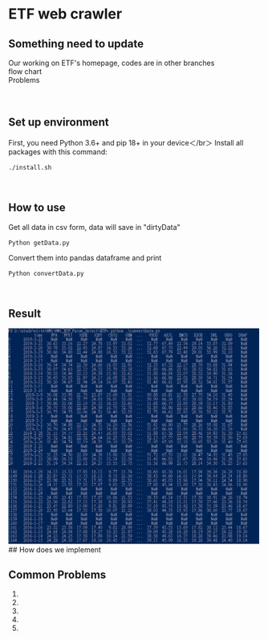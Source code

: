 # ETF web crawler

## Something need to update
Our working on ETF's homepage, codes are in other branches</br>
flow chart</br>
Problems</br>
</br></br>
## Set up environment
First, you need Python 3.6+ and pip 18+ in your device＜/br＞
Install all packages with this command:
```
./install.sh
```
</br>

## How to use
Get all data in csv form, data will save in "dirtyData"
```
Python getData.py
```

Convert them into pandas dataframe and print
```
Python convertData.py
```
</br>

## Result

<img src="https://github.com/A2Zntu/HW1_ETF_Parse_Select/blob/ETF_price/ETF/result.png" width="500">

</br>
## How does we implement

</br>

## Common Problems
1. </br>
2. </br>
3. </br>
4. </br>
5. </br>

